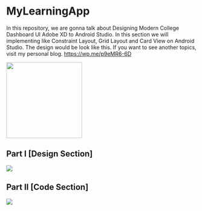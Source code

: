 # MyLearningApp

In this repository, we are gonna talk about Designing Modern College Dashboard UI Adobe XD to Android Studio. In this section we will implementing like Constraint Layout, Grid Layout and Card View on Android Studio. The design would be look like this. If you want to see another topics, visit my personal blog. https://wp.me/p9eMR6-6D

<img src="http://abdulazizahwan.blog.unnes.ac.id/wp-content/uploads/sites/3025/2019/06/MyCollegeDashboard.png" width="200;"/>

## Part I [Design Section]
<a href="https://youtu.be/zeWnDlcNjQU" target="_blank"><img src="https://img.youtube.com/vi/zeWnDlcNjQU/maxresdefault.jpg"/></a>

## Part II [Code Section]
<a href="https://youtu.be/6jVedb2c-c8" target="_blank"><img src="https://img.youtube.com/vi/6jVedb2c-c8/maxresdefault.jpg"/></a>
